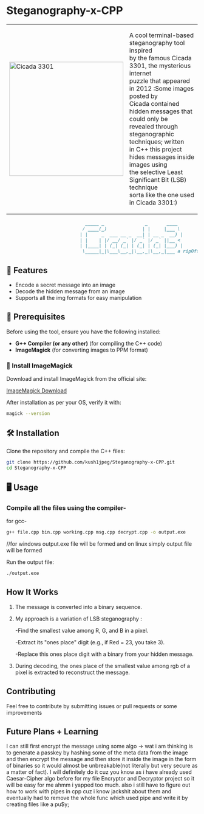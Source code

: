 # Steganography-x-CPP
<table>
  <tr>
    <td>
      <img src="https://imgs.search.brave.com/0Pq9HWXaui3Pgz3lR2FNxb5xCNsHnQtFJNOz7BDma-I/rs:fit:500:0:0:0/g:ce/aHR0cHM6Ly93d3cu/Y2ljYWRhMzMwMW9m/ZmljaWFsLmNvbS9j/b250ZW50L2ltYWdl/cy9jaWNhZGEtMzMw/MS1tYWluLndlYnA" alt="Cicada 3301" width="300">
    </td>
    <td >

A cool terminal-based steganography tool inspired<br>
by the famous Cicada 3301, the mysterious internet<br>
puzzle that appeared in 2012 :Some images posted by<br>
Cicada contained hidden messages that could only be<br>
revealed through steganographic techniques; written<br>
in C++ this project hides messages inside images using<br>
the selective Least Significant Bit (LSB) technique<br>
sorta like the one used in Cicada 3301:)
</td>
</tr>
</table>

```md
                             _____ _               _       ____ 
                            / ____(_)             | |     |___ \
                           | |     _  ___ __ _  __| | __ _  __) |
                           | |    | |/ __/ _` |/ _` |/ _` ||__ <  
                           | |____| | (_| (_| | (_| | (_| |___) |                    
                            \_____|_|\___\__,_|\__,_|\__,_|___ a ripOff by kush-
```

## 🚀 Features
- Encode a secret message into an image
- Decode the hidden message from an image 
- Supports all the img formats for easy manipulation

## 📌 Prerequisites
Before using the tool, ensure you have the following installed:

- **G++ Compiler (or any other)** (for compiling the C++ code)
- **ImageMagick** (for converting images to PPM format)

### 🎯 Install ImageMagick
Download and install ImageMagick from the official site:

[ImageMagick Download](https://imagemagick.org/script/download.php)

After installation as per your OS, verify it with:
```sh
magick --version
```

## 🛠️ Installation
Clone the repository and compile the C++ files:

```sh
git clone https://github.com/kush1jpeg/Steganography-x-CPP.git
cd Steganography-x-CPP
```

## 🖥️ Usage

### Compile all the files using the compiler-
for gcc-
```sh
g++ file.cpp bin.cpp working.cpp msg.cpp decrypt.cpp -o output.exe
```
//for windows output.exe file will be formed and on linux simply output file will be formed

Run the output file:
```sh
./output.exe
```

## How It Works
1. The message is converted into a binary sequence.
2. My approach is a variation of LSB steganography :

    -Find the smallest value among R, G, and B in a pixel.

    -Extract its "ones place" digit (e.g., if Red = 23, you take 3).

    -Replace this ones place digit with a binary from your hidden message.

3. During decoding, the ones place of the smallest value among rgb of a pixel is extracted to reconstruct the message.

## Contributing
Feel free to contribute by submitting issues or pull requests or some improvements  

## Future Plans + Learning 
I can still first encrypt the message using some algo -> wat i am thinking is to generate a passkey by hashing some of the meta data from the image and then encrypt the message and then store it inside the image in the form of binaries so it would almost be unbreakable(not literally but very secure as a matter of fact). I will definitely do it cuz you know as i have already used Caesar-Cipher algo before for my file Encryptor and Decryptor project so it will be easy for me ahmm i yapped too much. also i still have to figure out how to work with pipes in cpp cuz i know jackshit about them and eventually had to remove the whole func which used pipe and write it by creating files like a pu$y;

